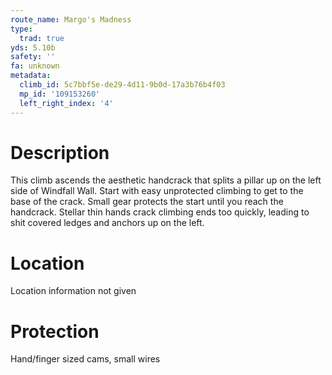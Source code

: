 ```yaml
---
route_name: Margo's Madness
type:
  trad: true
yds: 5.10b
safety: ''
fa: unknown
metadata:
  climb_id: 5c7bbf5e-de29-4d11-9b0d-17a3b76b4f03
  mp_id: '109153260'
  left_right_index: '4'
---
```

# Description
This climb ascends the aesthetic handcrack that splits a pillar up on the left side of Windfall Wall. Start with easy unprotected climbing to get to the base of the crack. Small gear protects the start until you reach the handcrack. Stellar thin hands crack climbing ends too quickly, leading to shit covered ledges and anchors up on the left.

# Location
Location information not given

# Protection
Hand/finger sized cams, small wires
